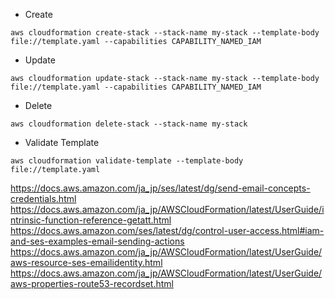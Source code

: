 * Create
```
aws cloudformation create-stack --stack-name my-stack --template-body file://template.yaml --capabilities CAPABILITY_NAMED_IAM
```

* Update
```
aws cloudformation update-stack --stack-name my-stack --template-body file://template.yaml --capabilities CAPABILITY_NAMED_IAM
```

* Delete
```
aws cloudformation delete-stack --stack-name my-stack
```

* Validate Template
```
aws cloudformation validate-template --template-body file://template.yaml
```

https://docs.aws.amazon.com/ja_jp/ses/latest/dg/send-email-concepts-credentials.html
https://docs.aws.amazon.com/ja_jp/AWSCloudFormation/latest/UserGuide/intrinsic-function-reference-getatt.html
https://docs.aws.amazon.com/ses/latest/dg/control-user-access.html#iam-and-ses-examples-email-sending-actions
https://docs.aws.amazon.com/ja_jp/AWSCloudFormation/latest/UserGuide/aws-resource-ses-emailidentity.html
https://docs.aws.amazon.com/ja_jp/AWSCloudFormation/latest/UserGuide/aws-properties-route53-recordset.html
